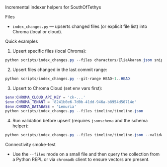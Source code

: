 Incremental indexer helpers for SouthOfTethys

Files
- `index_changes.py` — upserts changed files (or explicit file list) into Chroma (local or cloud).

Quick examples

1) Upsert specific files (local Chroma):

```powershell
python scripts/index_changes.py --files characters/EliaAkaran.json snippets/inbox/queen_envoy.txt
```

2) Upsert files changed in the last commit range:

```powershell
python scripts/index_changes.py --git-range HEAD~1..HEAD
```

3) Upsert to Chroma Cloud (set env vars first):

```powershell
$env:CHROMA_CLOUD_API_KEY = 'ck-...'
$env:CHROMA_TENANT = '8241b0e6-7d0b-41dd-946a-b8954d50714e'
$env:CHROMA_DATABASE = 'Lemuria'
python scripts/index_changes.py --files timeline/timeline.json
```

4) Run validation before upsert (requires `jsonschema` and the schema helper):

```powershell
python scripts/index_changes.py --files timeline/timeline.json --validate
```

Connectivity smoke-test
- Use the `--files` mode on a small file and then query the collection from a Python REPL or via `chromadb` client to ensure vectors are present.

